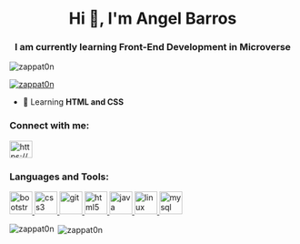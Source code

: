 <h1 align="center">Hi 👋, I'm Angel Barros</h1>
<h3 align="center">I am currently learning Front-End Development in Microverse</h3>

<p align="left"> <img src="https://komarev.com/ghpvc/?username=zappat0n&label=Profile%20views&color=0e75b6&style=flat" alt="zappat0n" /> </p>

<a href="https://github.com/ryo-ma/github-profile-trophy"><img src="https://github-profile-trophy.vercel.app/?username=zappat0n" alt="zappat0n" /></a>

- 🌱 Learning **HTML and CSS**

<h3 align="left">Connect with me:</h3>
<p align="left">
<a href="https://linkedin.com/in/https://www.linkedin.com/in/angel-luis-barros-pazos-8889011b5/" target="blank"><img align="center" src="https://cdn.jsdelivr.net/npm/simple-icons@3.0.1/icons/linkedin.svg" alt="https://www.linkedin.com/in/angel-luis-barros-pazos-8889011b5/" height="30" width="40" /></a>
</p> 

<h3 align="left">Languages and Tools:</h3> 
<p align="left"> <a href="https://getbootstrap.com" target="_blank"> <img src="https://devicons.github.io/devicon/devicon.git/icons/bootstrap/bootstrap-plain.svg" alt="bootstrap" width="40" height="40"/> </a> <a href="https://www.w3schools.com/css/" target="_blank"> <img src="https://devicons.github.io/devicon/devicon.git/icons/css3/css3-original-wordmark.svg" alt="css3" width="40" height="40"/> </a> <a href="https://git-scm.com/" target="_blank"> <img src="https://www.vectorlogo.zone/logos/git-scm/git-scm-icon.svg" alt="git" width="40" height="40"/> </a> <a href="https://www.w3.org/html/" target="_blank"> <img src="https://devicons.github.io/devicon/devicon.git/icons/html5/html5-original-wordmark.svg" alt="html5" width="40" height="40"/> </a> <a href="https://www.java.com" target="_blank"> <img src="https://devicons.github.io/devicon/devicon.git/icons/java/java-original-wordmark.svg" alt="java" width="40" height="40"/> </a> <a href="https://www.linux.org/" target="_blank"> <img src="https://devicons.github.io/devicon/devicon.git/icons/linux/linux-original.svg" alt="linux" width="40" height="40"/> </a> <a href="https://www.mysql.com/" target="_blank"> <img src="https://devicons.github.io/devicon/devicon.git/icons/mysql/mysql-original-wordmark.svg" alt="mysql" width="40" height="40"/> </a> </p>

<p><img align="left" src="https://github-readme-stats.vercel.app/api/top-langs?username=zappat0n&show_icons=true&locale=en&layout=compact" alt="zappat0n" /></p>

<p>&nbsp;<img align="center" src="https://github-readme-stats.vercel.app/api?username=zappat0n&show_icons=true&locale=en" alt="zappat0n" /></p>
